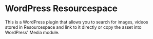 # WordPress Resourcespace

This is a WordPress plugin that allows you to search for images, videos stored in Resourcespace and link to it directly or copy the asset into WordPress' Media module.